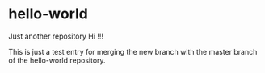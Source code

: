 # hello-world
Just another repository
Hi !!!

This is just a test entry for merging the new branch with the master branch
of the hello-world repository.
